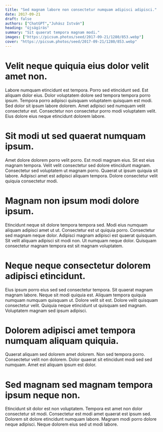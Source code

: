 ```yaml
---
title: "Sed magnam labore non consectetur numquam adipisci adipisci."
date: 2017-09-21
draft: false 
authors: ["ChatGPT","Juhász István"]
heading: "újságírás"
summary: "Sit quaerat tempora magnam modi."
images: ["https://picsum.photos/seed/2017-09-21/1280/853.webp"]
cover: "https://picsum.photos/seed/2017-09-21/1280/853.webp"
---
```

# Velit neque quiquia eius dolor velit amet non.        
Labore numquam etincidunt est tempora. Porro sed etincidunt sed. Est aliquam dolor eius. Dolor voluptatem dolore sed tempora tempora porro ipsum. Tempora porro adipisci quisquam voluptatem quisquam est modi. Sed dolor sit ipsum labore dolorem. Amet adipisci sed numquam velit consectetur est. Consectetur non consectetur porro modi voluptatem velit. Eius dolore eius neque etincidunt dolorem labore.

# Sit modi ut sed quaerat numquam ipsum.        
Amet dolore dolorem porro velit porro. Est modi magnam eius. Sit est eius magnam tempora. Velit velit consectetur sed dolore etincidunt magnam. Consectetur sed voluptatem ut magnam porro. Quaerat ut ipsum quiquia sit labore. Adipisci amet est adipisci aliquam tempora. Dolore consectetur velit quiquia consectetur modi.

# Magnam non ipsum modi dolore ipsum.        
Etincidunt neque sit dolore tempora tempora sed. Modi eius numquam aliquam adipisci amet ut ut. Consectetur est ut quiquia porro. Consectetur sed magnam neque dolor. Adipisci magnam adipisci est quaerat quisquam. Sit velit aliquam adipisci sit modi non. Ut numquam neque dolor. Quisquam consectetur magnam tempora est sit magnam voluptatem.

# Neque neque consectetur dolorem adipisci etincidunt.        
Eius ipsum porro eius sed sed consectetur tempora. Sit quaerat magnam magnam labore. Neque sit modi quiquia est. Aliquam tempora quiquia numquam numquam quisquam ut. Dolore velit sit est. Dolore velit quisquam consectetur velit. Quiquia neque etincidunt ut quisquam sed magnam. Voluptatem magnam sed ipsum adipisci.

# Dolorem adipisci amet tempora numquam aliquam quiquia.        
Quaerat aliquam sed dolorem amet dolorem. Non sed tempora porro. Consectetur velit non dolorem. Dolor quaerat sit etincidunt modi sed sed numquam. Amet est aliquam ipsum est dolor.

# Sed magnam sed magnam tempora ipsum neque non.        
Etincidunt sit dolor est non voluptatem. Tempora est amet non dolor consectetur sit modi. Consectetur est modi amet quaerat est ipsum sed. Dolorem sit dolore etincidunt numquam labore. Magnam modi porro dolore neque adipisci. Neque dolorem eius sed ut modi labore.


